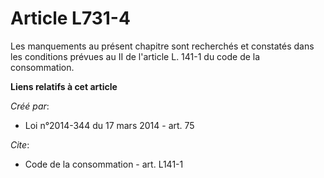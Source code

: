 # Article L731-4

Les manquements au présent chapitre sont recherchés et constatés dans les conditions prévues au II de l'article L. 141-1 du
code de la consommation.

**Liens relatifs à cet article**

_Créé par_:

  - Loi n°2014-344 du 17 mars 2014 - art. 75

_Cite_:

  - Code de la consommation - art. L141-1
